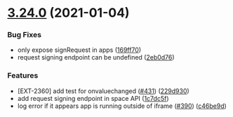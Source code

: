 # [3.24.0](https://github.com/contentful/ui-extensions-sdk/compare/v3.23.4...v3.24.0) (2021-01-04)


### Bug Fixes

* only expose signRequest in apps ([169ff70](https://github.com/contentful/ui-extensions-sdk/commit/169ff70a2d74498406560f51a6eec00af88f41a9))
* request signing endpoint can be undefined ([2eb0d76](https://github.com/contentful/ui-extensions-sdk/commit/2eb0d76ee7fd79bf906069e7ecf842b16f1cd300))


### Features

* [EXT-2360] add test for onvaluechanged ([#431](https://github.com/contentful/ui-extensions-sdk/issues/431)) ([229d930](https://github.com/contentful/ui-extensions-sdk/commit/229d93072242deab7c38db5c675ccdd1c058e1f7))
* add request signing endpoint in space API ([1c7dc5f](https://github.com/contentful/ui-extensions-sdk/commit/1c7dc5f37750e98eafaf3a64f2c7659d9710b285))
* log error if it appears app is running outside of iframe ([#390](https://github.com/contentful/ui-extensions-sdk/issues/390)) ([c46be9d](https://github.com/contentful/ui-extensions-sdk/commit/c46be9db35f0a6b72cb50851009b836146235b31))
